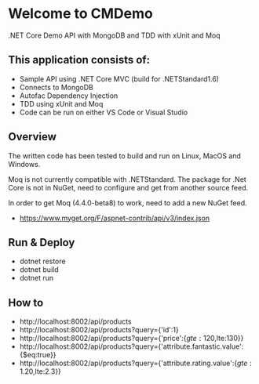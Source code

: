 # Welcome to CMDemo

.NET Core Demo API with MongoDB and TDD with xUnit and Moq

## This application consists of:

* Sample API using .NET Core MVC (build for .NETStandard1.6)
* Connects to MongoDB
* Autofac Dependency Injection
* TDD using xUnit and Moq
* Code can be run on either VS Code or Visual Studio

## Overview

The written code has been tested to build and run on Linux, MacOS and Windows.

Moq is not currently compatible with .NETStandard. The package for .Net Core is not in NuGet, need to configure and get from another source feed. 

In order to get Moq (4.4.0-beta8) to work, need to add a new NuGet feed.
* https://www.myget.org/F/aspnet-contrib/api/v3/index.json

## Run & Deploy

* dotnet restore
* dotnet build
* dotnet run

## How to

* http://localhost:8002/api/products
* http://localhost:8002/api/products?query={'id':1}
* http://localhost:8002/api/products?query={'price':{$gte:120,$lte:130}}
* http://localhost:8002/api/products?query={'attribute.fantastic.value':{$eq:true}}
* http://localhost:8002/api/products?query={'attribute.rating.value':{$gte:1.20,$lte:2.3}}
